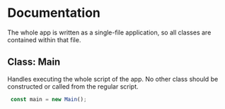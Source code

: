 # Documentation
The whole app is written as a single-file application, so all classes are contained within that file.

## Class: Main
Handles executing the whole script of the app. No other class should be constructed or called from the regular script.
```js
 const main = new Main();
```